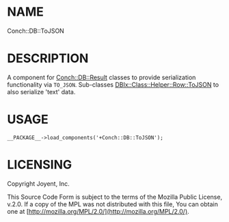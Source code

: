 # NAME

Conch::DB::ToJSON

# DESCRIPTION

A component for [Conch::DB::Result](/conch/modules/Conch::DB::Result) classes to provide serialization functionality via `TO_JSON`.
Sub-classes [DBIx::Class::Helper::Row::ToJSON](https://metacpan.org/pod/DBIx::Class::Helper::Row::ToJSON) to also serialize 'text' data.

# USAGE

```
__PACKAGE__->load_components('+Conch::DB::ToJSON');
```

# LICENSING

Copyright Joyent, Inc.

This Source Code Form is subject to the terms of the Mozilla Public License,
v.2.0. If a copy of the MPL was not distributed with this file, You can obtain
one at [http://mozilla.org/MPL/2.0/](http://mozilla.org/MPL/2.0/).

